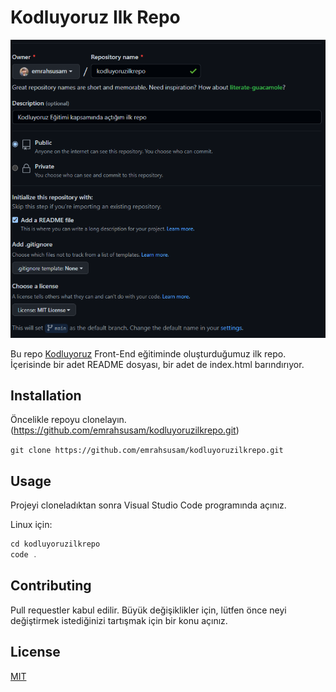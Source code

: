 # Kodluyoruz Ilk Repo

![repo](ilkrepom.png)

Bu repo [Kodluyoruz](https://app.patika.dev/courses/frontend-bootcamp-hazirlik-programi-2hafta) Front-End eğitiminde oluşturduğumuz ilk repo. İçerisinde bir adet README dosyası, bir adet de index.html barındırıyor.

## Installation

Öncelikle repoyu clonelayın. (https://github.com/emrahsusam/kodluyoruzilkrepo.git)

`git clone https://github.com/emrahsusam/kodluyoruzilkrepo.git`

## Usage

Projeyi cloneladıktan sonra Visual Studio Code programında açınız.

Linux için:

```javascript
cd kodluyoruzilkrepo
code .
```

## Contributing

Pull requestler kabul edilir. Büyük değişiklikler için, lütfen önce neyi değiştirmek istediğinizi tartışmak için bir konu açınız.

## License

[MIT](https://github.com/emrahsusam/kodluyoruzilkrepo/blob/main/LICENSE)